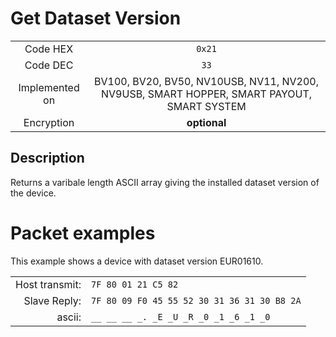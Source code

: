 # Get Dataset Version

|                   |                       |
|:-----------------:|:---------------------:|
| Code HEX          | `0x21`                |
| Code DEC          | `33`                  |
| Implemented on    | BV100, BV20, BV50, NV10USB, NV11, NV200, NV9USB, SMART HOPPER, SMART PAYOUT, SMART SYSTEM |
| Encryption        | **optional**          |

## Description
Returns a varibale length ASCII array giving the installed dataset version of the device.

# Packet examples
This example shows a device with dataset version EUR01610.

|                |                       |
|---------------:|:----------------------|
| Host transmit: | `7F 80 01 21 C5 82` |
| Slave Reply:   | `7F 80 09 F0 45 55 52 30 31 36 31 30 B8 2A` |
| ascii:         | `__ __ __ _. _E _U _R _0 _1 _6 _1 _0` |

